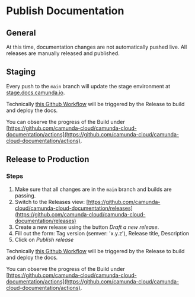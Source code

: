 # Publish Documentation

## General

At this time, documentation changes are not automatically pushed live. All releases are manually released and published.

## Staging

Every push to the `main` branch will update the stage environment at [stage.docs.camunda.io](https://stage.docs.camunda.io).

Technically [this Github Workflow](/.github/workflows/publish-stage.yaml) will be triggered by the Release to build and deploy the docs.

You can observe the progress of the Build under [https://github.com/camunda-cloud/camunda-cloud-documentation/actions](https://github.com/camunda-cloud/camunda-cloud-documentation/actions).

## Release to Production

### Steps

1. Make sure that all changes are in the `main` branch and builds are passing.
2. Switch to the Releases view: [https://github.com/camunda-cloud/camunda-cloud-documentation/releases](https://github.com/camunda-cloud/camunda-cloud-documentation/releases)
3. Create a new release using the button _Draft a new release_.
4. Fill out the form: Tag version (semver: 'x.y.z'), Release title, Description
5. Click on _Publish release_

Technically [this Github Workflow](/.github/workflows/publish-prod.yaml) will be triggered by the Release to build and deploy the docs.

You can observe the progress of the Build under [https://github.com/camunda-cloud/camunda-cloud-documentation/actions](https://github.com/camunda-cloud/camunda-cloud-documentation/actions).
